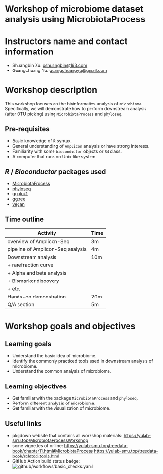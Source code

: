 <!-- README.md is generated from README.Rmd. Please edit that file -->

# Workshop of microbiome dataset analysis using MicrobiotaProcess

# Instructors name and contact information

  - Shuangbin Xu: <xshuangbin@163.com>
  - Guangchuang Yu: <guangchuangyu@gmail.com>

# Workshop description

This workshop focuses on the bioinformatics analysis of `microbiome`.
Specifically, we will demonstrate how to perform downstream analysis
(after OTU picking) using `MicrobiotaProcess` and `phyloseq`.

## Pre-requisites

  - Basic knowledge of R syntax.
  - General understanding of `Amplicon` analysis or have strong
    interests.
  - Familiarity with some `bioconductor` objects or `S4` class.
  - A computer that runs on Unix-like system.

## *R* / *Bioconductor* packages used

  - [MicrobiotaProcess](https://www.bioconductor.org/packages/devel/bioc/html/MicrobiotaProcess.html)
  - [phyloseq](https://www.bioconductor.org/packages/release/bioc/html/phyloseq.html)
  - [ggplot2](https://cran.r-project.org/web/packages/ggplot2/index.html)
  - [ggtree](https://www.bioconductor.org/packages/release/bioc/html/ggtree.html)
  - [vegan](https://cran.r-project.org/web/packages/vegan/index.html)

## Time outline

| Activity                          | Time |
| --------------------------------- | ---- |
| overview of Amplicon-Seq          | 3m   |
| pipeline of Amplicon-Seq analysis | 4m   |
| Downstream analysis               | 10m  |
| \+ rarefraction curve             |      |
| \+ Alpha and beta analysis        |      |
| \+ Biomarker discovery            |      |
| \+ etc.                           |      |
| Hands-on demonstration            | 20m  |
| Q/A section                       | 5m   |

# Workshop goals and objectives

## Learning goals

  - Understand the basic idea of microbiome.
  - Identify the commonly practiced tools used in downstream analysis of
    microbiome.
  - Understand the common analysis of microbiome.

## Learning objectives

  - Get familiar with the package `MicrobiotaProcess` and `phyloseq`.
  - Perform different analysis of microbiome.
  - Get familiar with the visualization of microbiome.

## Useful links

  - pkgdown website that contains all workshop materials:
    <https://yulab-smu.top/MicrobiotaProcessWorkshop>
  - some vignettes of online:
    <https://yulab-smu.top/treedata-book/chapter11.html#MicrobiotaProcess>
    <https://yulab-smu.top/treedata-book/related-tools.html>
  - GitHub Action build status badge:
    ![.github/workflows/basic\_checks.yaml](https://github.com/YuLab-SMU/MicrobiotaProcessWorkshop/workflows/.github/workflows/basic_checks.yaml/badge.svg)
